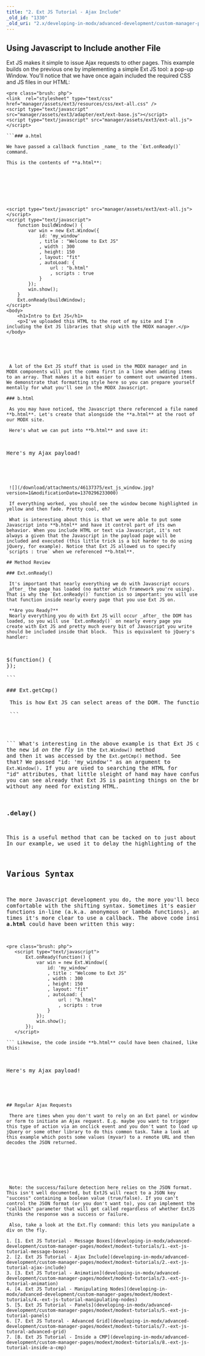 ```yaml
---
title: "2. Ext JS Tutorial - Ajax Include"
_old_id: "1330"
_old_uri: "2.x/developing-in-modx/advanced-development/custom-manager-pages/modext/modext-tutorials/2.-ext-js-tutorial-ajax-include"
---
```


## Using Javascript to Include another File

 Ext JS makes it simple to issue Ajax requests to other pages. This example builds on the previous one by implementing a simple Ext JS tool: a pop-up Window. You'll notice that we have once again included the required CSS and JS files in our HTML:

 ```
<pre class="brush: php">
<link  rel="stylesheet" type="text/css" href="manager/assets/ext3/resources/css/ext-all.css" />
<script type="text/javascript" src="manager/assets/ext3/adapter/ext/ext-base.js"></script>
<script type="text/javascript" src="manager/assets/ext3/ext-all.js"></script>

```### a.html

 We have passed a callback function _name_ to the `Ext.onReady()` command.

 This is the contents of **a.html**:

 ```
<pre class="brush: php">
<html>
    <title>My Ext JS Test Page</title>
    <link  rel="stylesheet" type="text/css" href="manager/assets/ext3/resources/css/ext-all.css" />
    <script type="text/javascript" src="manager/assets/ext3/adapter/ext/ext-base.js"></script>
    <script type="text/javascript" src="manager/assets/ext3/ext-all.js"></script>
    <script type="text/javascript">
        function buildWindow() {
            var win = new Ext.Window({
                id: 'my_window'
                , title : "Welcome to Ext JS"
                , width : 300
                , height: 150
                , layout: "fit"
                , autoLoad: {
                    url : "b.html"
                    , scripts : true
                }
            });
            win.show();
        }
        Ext.onReady(buildWindow);
    </script>
    <body>
        <h1>Intro to Ext JS</h1>
        <p>I've uploaded this HTML to the root of my site and I'm including the Ext JS libraries that ship with the MODX manager.</p>
    </body>
</html>

``` **Commas** 
 A lot of the Ext JS stuff that is used in the MODX manager and in MODX components will put the comma first in a line when adding items to an array. That makes it a bit easier to comment out unwanted items. We demonstrate that formatting style here so you can prepare yourself mentally for what you'll see in the MODX Javascript. 

### b.html

 As you may have noticed, the Javascript there referenced a file named **b.html**. Let's create that alongside the **a.html** at the root of our MODX site.

 Here's what we can put into **b.html** and save it:

 ```
<pre class="brush: php">
<div>Here's my Ajax payload!</div>
<script type="text/javascript">
    function highlightWindow() {
        var win = Ext.getCmp('my_window');
        var winBody = win.body;
        winBody.highlight();
    }
    highlightWindow.defer(1000);
</script>

``` Now when you visit a.html in a browser, you should see a window pop up that contains the contents of b.html:

 ![](/download/attachments/46137375/ext_js_window.jpg?version=1&modificationDate=1370296233000)

 If everything worked, you should see the window become highlighted in yellow and then fade. Pretty cool, eh?

 What is interesting about this is that we were able to put some Javascript into **b.html** and have it control part of its own behavior. When you include HTML or text via Javascript, it's not always a given that the Javascript in the payload page will be included and executed (this little trick is a bit harder to do using jQuery, for example). Notice that Ext JS allowed us to specify `scripts : true` when we referenced **b.html**.

## Method Review

### Ext.onReady()

 It's important that nearly everything we do with Javascript occurs _after_ the page has loaded (no matter which framework you're using). That is why the `Ext.onReady()` function is so important: you will use that function inside nearly every page that you use Ext JS on.

 **Are you Ready?** 
 Nearly everything you do with Ext JS will occur _after_ the DOM has loaded, so you will use `Ext.onReady()` on nearly every page you create with Ext JS and pretty much every bit of Javascript you write should be included inside that block.  This is equivalent to jQuery's handler:

 ```
<pre class="brush: php">
$(function() {
});
	
``` 

### Ext.getCmp()

 This is how Ext JS can select areas of the DOM. The functionality is quite similar to jQuery, but the syntax is slightly different. We still reference an element by its id, but ExtJS does not use the hash-tag "#" as a selector.

 ```
<pre class="brush: php">
<script type="text/javascript">
    var win = Ext.getCmp('my_window');
    // vs. jQuery's selector:
    var win = jQuery('#my_window');
</script>

``` What's interesting in the above example is that Ext JS created the new id _on the fly_ in the `Ext.Window()` method and then it was accessed by the `Ext.getCmp()` method. See that? We passed "id: 'my\_window'" as an argument to `Ext.Window()`. If you are used to searching the HTML for "id" attributes, that little sleight of hand may have confused you, but you can see already that Ext JS is painting things on the browser screen without any need for existing HTML.

### .delay()

 This is a useful method that can be tacked on to just about anything. In our example, we used it to delay the highlighting of the window.

## Various Syntax

 The more Javascript development you do, the more you'll become comfortable with the shifting syntax. Sometimes it's easier to read functions in-line (a.k.a. anonymous or lambda functions), and other times it's more clear to use a callback. The above code inside **a.html** could have been written this way:

 ```
<pre class="brush: php">
    <script type="text/javascript">
        Ext.onReady(function() {
            var win = new Ext.Window({
                id: 'my_window'
                , title : "Welcome to Ext JS"
                , width : 300
                , height: 150
                , layout: "fit"
                , autoLoad: {
                    url : "b.html"
                    , scripts : true
                }
            });
            win.show();
        });
    </script>

``` Likewise, the code inside **b.html** could have been chained, like this:

 ```
<pre class="brush: php">
<div>Here's my Ajax payload!</div>
<script type="text/javascript">
    function highlightWindow() {
        Ext.getCmp('my_window').body.highlight();      
    }
    highlightWindow.defer(1000);
</script>

``` Find a syntax that makes sense to you, and as you improve in your Javascript abilities you will become more and more comfortable switching between the various syntaxes that it supports.

## Regular Ajax Requests

 There are times when you don't want to rely on an Ext panel or window or form to initiate an Ajax request. E.g. maybe you want to trigger this type of action via an onclick event and you don't want to load up jQuery or some other library to do this common task. Take a look at this example which posts some values (myvar) to a remote URL and then decodes the JSON returned.

 ```
<pre class="brush: php">
<script type="text/javascript">
    function makeAjaxRequest(var1) {
        Ext.Ajax.request({
            url: 'http://yoursite.com/some/controller',
            params: {
                myvar: var1
            },
            success: function(response, opts){
                // If the response is JSON, you have to decode it
                var obj = Ext.decode(response.responseText);
                Ext.fly('some_div').update('Success!');
            },
            failure: function(response, opts) {
                Ext.fly('some_div').update('Fail!');
            },
	    callback: function(options,success,response){
		// use this if you need to perform your own success/failure checking
	    }
        });
    }
</script>

``` The ExtJS documentation isn't very helpful with this type of thing, but really, these types of one-offs are extremely common.

 Note: the success/failure detection here relies on the JSON format. This isn't well documented, but ExtJS will react to a JSON key "success" containing a boolean value (true/false). If you can't control the JSON format (or you don't want to), you can implement the "callback" parameter that will get called regardless of whether ExtJS thinks the response was a success or failure.

 Also, take a look at the Ext.fly command: this lets you manipulate a div on the fly.

1. [1. Ext JS Tutorial - Message Boxes](developing-in-modx/advanced-development/custom-manager-pages/modext/modext-tutorials/1.-ext-js-tutorial-message-boxes)
2. [2. Ext JS Tutorial - Ajax Include](developing-in-modx/advanced-development/custom-manager-pages/modext/modext-tutorials/2.-ext-js-tutorial-ajax-include)
3. [3. Ext JS Tutorial - Animation](developing-in-modx/advanced-development/custom-manager-pages/modext/modext-tutorials/3.-ext-js-tutorial-animation)
4. [4. Ext JS Tutorial - Manipulating Nodes](developing-in-modx/advanced-development/custom-manager-pages/modext/modext-tutorials/4.-ext-js-tutorial-manipulating-nodes)
5. [5. Ext JS Tutorial - Panels](developing-in-modx/advanced-development/custom-manager-pages/modext/modext-tutorials/5.-ext-js-tutorial-panels)
6. [7. Ext JS Tutoral - Advanced Grid](developing-in-modx/advanced-development/custom-manager-pages/modext/modext-tutorials/7.-ext-js-tutoral-advanced-grid)
7. [8. Ext JS Tutorial - Inside a CMP](developing-in-modx/advanced-development/custom-manager-pages/modext/modext-tutorials/8.-ext-js-tutorial-inside-a-cmp)